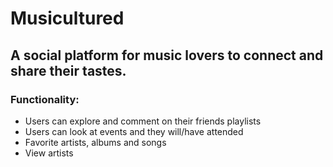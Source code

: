 # Musicultured
## A social platform for music lovers to connect and share their tastes. 

### Functionality:
- Users can explore and comment on their friends playlists
- Users can look at events and they will/have attended
- Favorite artists, albums and songs
- View artists

